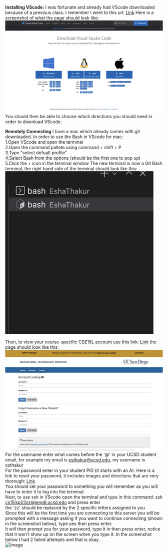 **Installing VScode:** I was fortunate and already had VScode downloaded because of a previous class. I remember I went to this url: [Link](https://code.visualstudio.com/download)
Here is a screenshot of what the page should look like:![Image](VScode.png)
You should then be able to choose which directions you should need in order to download VScode.

**Remotely Connecting** I have a mac which already comes with git downloaded. In order to use the Bash in VScode for mac:
 <br> 1.Open VScode and open the terminal
 <br> 2.Open the command pallete using command + shift + P
 <br> 3.Type "select defualt profile"
 <br> 4.Select Bash from the options (should be the first one to pop up)
 <br> 5.Click the + icon in the terminal window
The new terminal is now a Git Bash terminal, the right hand side of the terminal should look like this: 
 <br> ![Image](Bash.png)

Then, to view your course-specific CSE15L account use this link: [Link](https://sdacs.ucsd.edu/~icc/index.php) the page should look like this: 
![Image](AcctPage.png)
For the username enter what comes before the '@' in your UCSD student email, for example my email is esthakur@ucsd.edu, my username is esthakur
<br> For the password enter in your student PID (it starts with an A). Here is a link to reset your password, it includes images and directions that are very thorough: [Link](https://drive.google.com/file/d/17IDZn8Qq7Q0RkYMxdiIR0o6HJ3B5YqSW/view)
<br> You should set your password to something you will remember as you will have to enter it to log into the terminal.
<br> Next, to use ssh in VScode open the terminal and type in this command: ssh cs15lsp23zz@ieng6.ucsd.edu   and press enter
<br> the 'zz' should be replaced by the 2 specific letters assigned to you
<br>Since this will be the first time you are connecting to this server you will be prompted with a message asking if you want to continue connecting (shown in the screenshot below), type yes then press enter.
<br>It will then prompt you for your password, type it in then press enter, notice that it won't show up on the screen when you type it. In the screenshot below I had 2 failed attempts and that is okay. 
<br> ![Image]()



